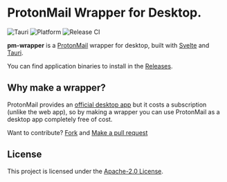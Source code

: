 # ProtonMail Wrapper for Desktop.

![Tauri](https://img.shields.io/badge/Tauri-v2-blueviolet?logo=tauri) ![Platform](https://img.shields.io/badge/Platform-Windows%20%7C%20macOS%20-informational) ![Release CI](https://github.com/myferr/pm-wrapper/actions/workflows/release-build.yml/badge.svg)

**pm-wrapper** is a [ProtonMail](https://protonmail.com) wrapper for desktop, built with [Svelte](https://svelte.dev) and [Tauri](https://tauri.app/).

You can find application binaries to install in the [Releases](https://github.com/myferr/pm-wrapper/releases).

## Why make a wrapper?

ProtonMail provides an [official desktop app](https://proton.me/mail/download) but it costs a subscription (unlike the web app), so by making a wrapper you can use ProtonMail as a desktop app completely free of cost.

Want to contribute? [Fork](https://github.com/myferr/pm-wrapper/fork) and [Make a pull request](https://github.com/myferr/pm-wrapper/pulls)

## License

This project is licensed under the [Apache-2.0 License](LICENSE).
